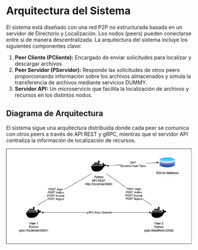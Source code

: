 # Arquitectura del Sistema
El sistema está diseñado con una red P2P no estructurada basada en un servidor de Directorio y Localización. Los nodos (peers) pueden conectarse entre sí de manera descentralizada. La arquitectura del sistema incluye los siguientes componentes clave:

1. **Peer Cliente (PCliente):** Encargado de enviar solicitudes para localizar y descargar archivos.
2. **Peer Servidor (PServidor):** Responde las solicitudes de otros peers proporcionando información sobre los archivos almacenados y simula la transferencia de archivos mediante servicios DUMMY.
3. **Servidor API:** Un microservicio que facilita la localización de archivos y recursos en los distintos nodos.

## Diagrama de Arquitectura
El sistema sigue una arquitectura distribuida donde cada peer se comunica con otros peers a través de API REST y gRPC, mientras que el servidor API centraliza la información de localización de recursos.

![image](img/Arquitectura.png)